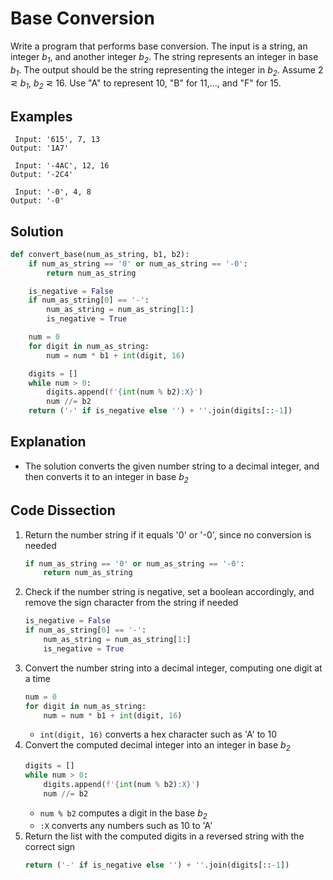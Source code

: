 # Base Conversion
Write a program that performs base conversion. The input is a string, an integer _b<sub>1</sub>_, and another integer _b<sub>2</sub>_. The string represents an integer in base _b<sub>1</sub>_. The output should be the string representing the integer in _b<sub>2</sub>_. Assume 2 &#8924; _b<sub>1</sub>_, _b<sub>2</sub>_ &#8924; 16. Use "A" to represent 10, "B" for 11,..., and "F" for 15.

## Examples
```
 Input: '615', 7, 13
Output: '1A7'

 Input: '-4AC', 12, 16
Output: '-2C4'

 Input: '-0', 4, 8
Output: '-0'
```

## Solution
```python
def convert_base(num_as_string, b1, b2):
    if num_as_string == '0' or num_as_string == '-0':
        return num_as_string

    is_negative = False
    if num_as_string[0] == '-':
        num_as_string = num_as_string[1:]
        is_negative = True

    num = 0
    for digit in num_as_string:
        num = num * b1 + int(digit, 16)

    digits = []
    while num > 0:
        digits.append(f'{int(num % b2):X}')
        num //= b2
    return ('-' if is_negative else '') + ''.join(digits[::-1])
```

## Explanation
* The solution converts the given number string to a decimal integer, and then converts it to an integer in base _b<sub>2</sub>_

## Code Dissection
1. Return the number string if it equals '0' or '-0', since no conversion is needed
    ```python
    if num_as_string == '0' or num_as_string == '-0':
        return num_as_string
    ```
2. Check if the number string is negative, set a boolean accordingly, and remove the sign character from the string if needed
    ```python
    is_negative = False
    if num_as_string[0] == '-':
        num_as_string = num_as_string[1:]
        is_negative = True
    ```
3. Convert the number string into a decimal integer, computing one digit at a time
    ```python
    num = 0
    for digit in num_as_string:
        num = num * b1 + int(digit, 16)
    ```
    * ```int(digit, 16)``` converts a hex character such as 'A' to 10
4. Convert the computed decimal integer into an integer in base _b<sub>2</sub>_
    ```python
    digits = []
    while num > 0:
        digits.append(f'{int(num % b2):X}')
        num //= b2
    ```
    * ```num % b2``` computes a digit in the base _b<sub>2</sub>_
    * ```:X``` converts any numbers such as 10 to 'A'
5. Return the list with the computed digits in a reversed string with the correct sign
    ```python
    return ('-' if is_negative else '') + ''.join(digits[::-1])
    ```